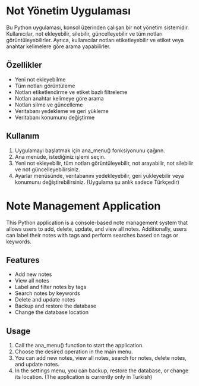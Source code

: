 # Not Yönetim Uygulaması
  Bu Python uygulaması, konsol üzerinden çalışan bir not yönetim sistemidir. Kullanıcılar, not ekleyebilir, silebilir, güncelleyebilir ve tüm notları görüntüleyebilirler. Ayrıca, kullanıcılar notları etiketleyebilir ve etiket veya anahtar kelimelere göre arama yapabilirler.
  
  Özellikler
  ---
  * Yeni not ekleyebilme
  * Tüm notları görüntüleme
  * Notları etiketlendirme ve etiket bazlı filtreleme
  * Notları anahtar kelimeye göre arama
  * Notları silme ve güncelleme
  * Veritabanı yedekleme ve geri yükleme
  * Veritabanı konumunu değiştirme
  
  Kullanım
  ----
  1) Uygulamayı başlatmak için ana_menu() fonksiyonunu çağırın.
  2) Ana menüde, istediğiniz işlemi seçin.
  3) Yeni not ekleyebilir, tüm notları görüntüleyebilir, not arayabilir, not silebilir ve not güncelleyebilirsiniz.
  4) Ayarlar menüsünde, veritabanını yedekleyebilir, geri yükleyebilir veya konumunu değiştirebilirsiniz.
(Uygulama şu anlık sadece Türkçedir)


# Note Management Application
  This Python application is a console-based note management system that allows users to add, delete, update, and view all notes. Additionally, users can label their notes with tags and perform searches based on tags or keywords.
  
  Features
  ---
  * Add new notes
  * View all notes
  * Label and filter notes by tags
  * Search notes by keywords
  * Delete and update notes
  * Backup and restore the database
  * Change the database location
  
  Usage
  ---
  1) Call the ana_menu() function to start the application.
  2) Choose the desired operation in the main menu.
  3) You can add new notes, view all notes, search for notes, delete notes, and update notes.
  4) In the settings menu, you can backup, restore the database, or change its location.
(The application is currently only in Turkish)
